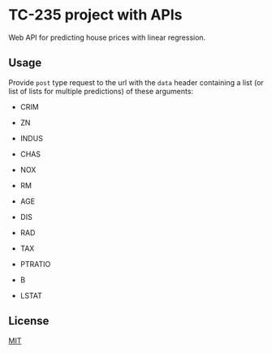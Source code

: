# TC-235 project with APIs 

Web API for predicting house prices with linear regression.

## Usage

Provide `post` type request to the url with the `data` header containing a list  (or list of lists for multiple predictions) of these arguments:

* CRIM 

* ZN

* INDUS

* CHAS

* NOX

* RM

* AGE 

* DIS

* RAD

* TAX

* PTRATIO

* B

* LSTAT

## License

[MIT](https://opensource.org/licenses/MIT)